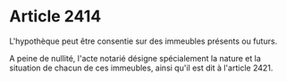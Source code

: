 # Article 2414

L'hypothèque peut être consentie sur des immeubles présents ou futurs.

A peine de nullité, l'acte notarié désigne spécialement la nature et la situation de chacun de ces immeubles, ainsi qu'il est dit à l'article 2421.
